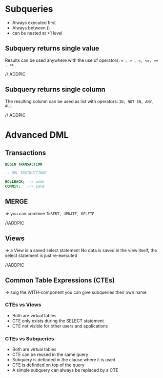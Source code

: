 # Subqueries

- Always executed first
- Always between ()
- can be nested at >1 level

## Subquery returns single value
Results can be used anywhere with the use of operators:
``` = , > , <, <=, >= , <> ```

// ADDPIC

## Subquery returns single column
The resulting column can be used as list with operators:
``` IN, NOT IN, ANY, ALL ```

// ADDPIC

# Advanced DML
## Transactions
```sql
BEGIN TRANSACTION 

-- DML INSTRUCTIONS

ROLLBACK; --> undo
COMMIT;   --> save
```

## MERGE
=> you can combine `INSERT, UPDATE, DELETE` 

//ADDPIC


## Views
=> a View is a saved select statement
No data is saved in the view itself, the select statement is just re-executed

//ADDPIC

## Common Table Expressions (CTEs)
=> suig the WITH-component you can give subqueries their own name

### CTEs vs Views
- Both are virtual tables
- CTE only exists during the SELECT statement
- CTE not visible for other users and applications

### CTEs vs Subqueries
- Both are virtual tables
- CTE can be reused in the same query
- Subquery is definded in the clause where it is used
- CTE is definded on top of the query
- A simple subquery can always be replaced by a CTE


